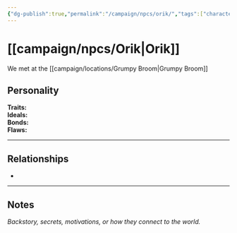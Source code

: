 ```yaml
---
{"dg-publish":true,"permalink":"/campaign/npcs/orik/","tags":["character","npc"]}
---
```


# [[campaign/npcs/Orik\|Orik]]
We met at the [[campaign/locations/Grumpy Broom\|Grumpy Broom]]
## Personality
**Traits:**  
**Ideals:**  
**Bonds:**  
**Flaws:**  

---

## Relationships
- 

---

## Notes
*Backstory, secrets, motivations, or how they connect to the world.*